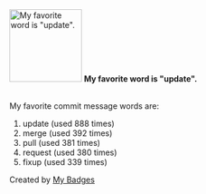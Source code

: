 <img src="https://my-badges.github.io/my-badges/favorite-word.png" alt="My favorite word is &quot;update&quot;." title="My favorite word is &quot;update&quot;." width="128">
<strong>My favorite word is &quot;update&quot;.</strong>
<br><br>

My favorite commit message words are:

1. update (used 888 times)
2. merge (used 392 times)
3. pull (used 381 times)
4. request (used 380 times)
5. fixup (used 339 times)


Created by <a href="https://github.com/my-badges/my-badges">My Badges</a>